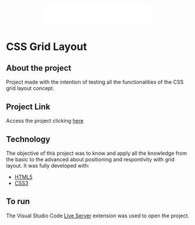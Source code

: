 <h1 align="center">
    <img alt="" title="WildBeast" src="./img/wildbeast.svg" width="300px" />
</h1>

# CSS Grid Layout

## About the project

Project made with the intention of testing all the functionalities of the CSS grid layout concept.

## Project Link

Access the project clicking [here](https://mateussp97.github.io/wildbeast/)

## Technology

The objective of this project was to know and apply all the knowledge from the basic to the advanced about positioning and respontivity with grid layout.
It was fully developed with:

- [HTML5](https://developer.mozilla.org/pt-BR/docs/Web/HTML)
- [CSS3](https://developer.mozilla.org/pt-BR/docs/Web/CSS)

## To run

The Visual Studio Code [Live Server](https://marketplace.visualstudio.com/items?itemName=ritwickdey.LiveServer) extension was used to open the project.

